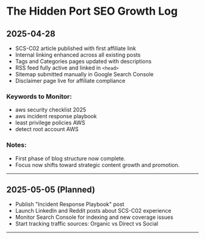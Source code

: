 # The Hidden Port SEO Growth Log

## 2025-04-28
- SCS-C02 article published with first affiliate link
- Internal linking enhanced across all existing posts
- Tags and Categories pages updated with descriptions
- RSS feed fully active and linked in `<head>`
- Sitemap submitted manually in Google Search Console
- Disclaimer page live for affiliate compliance

### Keywords to Monitor:
- aws security checklist 2025
- aws incident response playbook
- least privilege policies AWS
- detect root account AWS

### Notes:
- First phase of blog structure now complete.
- Focus now shifts toward strategic content growth and promotion.

---

## 2025-05-05 (Planned)
- Publish "Incident Response Playbook" post
- Launch LinkedIn and Reddit posts about SCS-C02 experience
- Monitor Search Console for indexing and new coverage issues
- Start tracking traffic sources: Organic vs Direct vs Social

---
